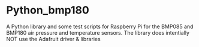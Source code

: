 # Python_bmp180
A Python library and some test scripts for Raspberry Pi for the BMP085 and BMP180 air pressure and temperature sensors. The library does intentially NOT use the Adafruit driver & libraries
